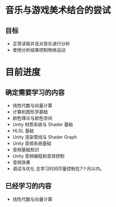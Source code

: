 # 音乐与游戏美术结合的尝试

## 目标
* 正常读取并且对音乐进行分析
* 使用分析结果控制物体运动

# 目前进度
## 确定需要学习的内容
- 线性代数与向量计算
- 计算机图形学基础
- 颜色理论与颜色空间
- Unity 材质系统与 Shader 基础
- HLSL 基础
- Unity 渲染管线与 Shader Graph
- Unity 音频系统基础
- 音频基础知识
- Unity 音频编程和音效控制
- 音频效果
- 调试与优化
总学习时间尽量控制在7个月以内。

## 已经学习的内容
- 线性代数与向量计算

